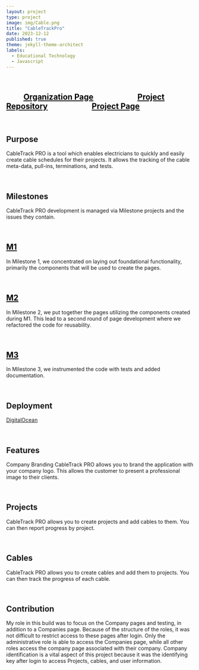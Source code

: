 ```yaml
---
layout: project
type: project
image: img/Cable.png
title: "CableTrackPro"
date: 2023-12-12
published: true
theme: jekyll-theme-architect
labels:
  - Educational Technology
  - Javascript
---
```

<br>

## &ensp; &ensp; &ensp; [<ins style="color: black">Organization Page</ins>](<https://ingeniouspartners.github.io/>)&ensp; &ensp; &ensp; &ensp; &ensp; &ensp; &ensp; &ensp;[<ins style="color: black">Project Repository</ins>](<https://github.com/ingeniouspartners/cabletrack.pro>)&ensp; &ensp; &ensp; &ensp; &ensp; &ensp; &ensp; &ensp;[<ins style="color: black">Project Page</ins>](<https://ingeniouspartners.github.io/#cabletrackpro>)

<br>

## Purpose
CableTrack PRO is a tool which enables electricians to quickly and easily create cable schedules for their projects. It allows the tracking of the cable meta-data, pull-ins, terminations, and tests.

 <br>

## Milestones
CableTrack PRO development is managed via Milestone projects and the issues they contain.

 <br>

## [<ins style="color: black">M1</ins>](https://github.com/orgs/ingeniouspartners/projects/1)
In Milestone 1, we concentrated on laying out foundational functionality, primarily the components that will be used to create the pages.

<br>

## [<ins style="color: black">M2</ins>](https://github.com/orgs/ingeniouspartners/projects/2)
In Milestone 2, we put together the pages utilizing the components created during M1. This lead to a second round of page development where we refactored the code for reusability.

<br>

## [<ins style="color: black">M3</ins>](https://github.com/orgs/ingeniouspartners/projects/3)
In Milestone 3, we instrumented the code with tests and added documentation.

<br>

## Deployment
[DigitalOcean](https://app.cabletrack.pro/)

<br>

## Features
Company Branding
CableTrack PRO allows you to brand the application with your company logo. This allows the customer to present a professional image to their clients.

<br>

## Projects
CableTrack PRO allows you to create projects and add cables to them. You can then report progress by project.

<br>

## Cables
CableTrack PRO allows you to create cables and add them to projects. You can then track the progress of each cable.

<br>

## Contribution
My role in this build was to focus on the Company pages and testing, in addition to a Companies page. Because of the structure of the roles, it was not difficult to restrict access to these pages after login. Only the administrative role is able to access the Companies page, while all other roles access the company page associated with their company. Company identification is a vital aspect of this project because it was the identifying key after login to access Projects, cables, and user information. 

